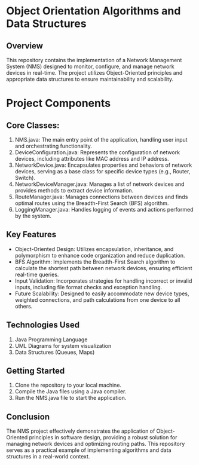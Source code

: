 # Object Orientation Algorithms and Data Structures
## Overview
This repository contains the implementation of a Network Management System (NMS) designed to monitor, configure, and manage network devices in real-time. The project utilizes Object-Oriented principles and appropriate data structures to ensure maintainability and scalability.

# Project Components
## Core Classes:
1. NMS.java: The main entry point of the application, handling user input and orchestrating functionality.
2. DeviceConfiguration.java: Represents the configuration of network devices, including attributes like MAC address and IP address.
3. NetworkDevice.java: Encapsulates properties and behaviors of network devices, serving as a base class for specific device types (e.g., Router, Switch).
4. NetworkDeviceManager.java: Manages a list of network devices and provides methods to extract device information.
5. RouteManager.java: Manages connections between devices and finds optimal routes using the Breadth-First Search (BFS) algorithm.
6. LoggingManager.java: Handles logging of events and actions performed by the system.

## Key Features
- Object-Oriented Design: Utilizes encapsulation, inheritance, and polymorphism to enhance code organization and reduce duplication.
- BFS Algorithm: Implements the Breadth-First Search algorithm to calculate the shortest path between network devices, ensuring efficient real-time queries.
- Input Validation: Incorporates strategies for handling incorrect or invalid inputs, including file format checks and exception handling.
- Future Scalability: Designed to easily accommodate new device types, weighted connections, and path calculations from one device to all others.

## Technologies Used
1. Java Programming Language
2. UML Diagrams for system visualization
3. Data Structures (Queues, Maps)

## Getting Started
1. Clone the repository to your local machine.
2. Compile the Java files using a Java compiler.
3. Run the NMS.java file to start the application.

## Conclusion
The NMS project effectively demonstrates the application of Object-Oriented principles in software design, providing a robust solution for managing network devices and optimizing routing paths. This repository serves as a practical example of implementing algorithms and data structures in a real-world context.
